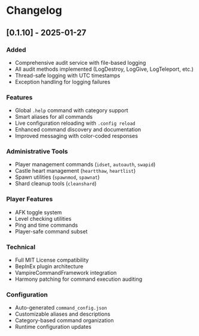 # Changelog

## [0.1.10] - 2025-01-27

### Added
- Comprehensive audit service with file-based logging
- All audit methods implemented (LogDestroy, LogGive, LogTeleport, etc.)
- Thread-safe logging with UTC timestamps
- Exception handling for logging failures

### Features
- Global `.help` command with category support
- Smart aliases for all commands
- Live configuration reloading with `.config reload`
- Enhanced command discovery and documentation
- Improved messaging with color-coded responses

### Administrative Tools
- Player management commands (`idset`, `autoauth`, `swapid`)
- Castle heart management (`heartthaw`, `heartlist`)
- Spawn utilities (`spawnmod`, `spawnat`)
- Shard cleanup tools (`cleanshard`)

### Player Features
- AFK toggle system
- Level checking utilities
- Ping and time commands
- Player-safe command subset

### Technical
- Full MIT License compatibility
- BepInEx plugin architecture
- VampireCommandFramework integration
- Harmony patching for command execution auditing

### Configuration
- Auto-generated `command_config.json`
- Customizable aliases and descriptions
- Category-based command organization
- Runtime configuration updates